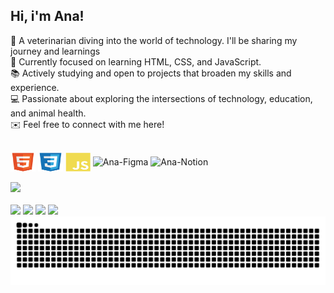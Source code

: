 ## Hi, i'm Ana!

<!-- Emojis from [https://emojipedia.org/search?q=bag) -->
🐾 A veterinarian diving into the world of technology. I'll be sharing my journey and learnings<br>
🌱 Currently focused on learning HTML, CSS, and JavaScript.<br>
📚 Actively studying and open to projects that broaden my skills and experience.<br>
💻 Passionate about exploring the intersections of technology, education, and animal health.<br>
✉️ Feel free to connect with me here!<br>

<!-- Badges from https://github.com/Ileriayo/markdown-badges
![HTML5](https://img.shields.io/badge/html5-%23E34F26.svg?style=for-the-badge&logo=html5&logoColor=white)
![CSS3](https://img.shields.io/badge/css3-%231572B6.svg?style=for-the-badge&logo=css3&logoColor=white)
![JavaScript](https://img.shields.io/badge/javascript-%23323330.svg?style=for-the-badge&logo=javascript&logoColor=%23F7DF1E)
![Figma](https://img.shields.io/badge/figma-%23F24E1E.svg?style=for-the-badge&logo=figma&logoColor=white)
![Notion](https://img.shields.io/badge/Notion-%23000000.svg?style=for-the-badge&logo=notion&logoColor=white) -->

<!-- Icons from https://devicon.dev -->
<div style="display: inline_block"><br>
  <img align="center" alt="Ana-HTML" height="30" width="40" src="https://raw.githubusercontent.com/devicons/devicon/master/icons/html5/html5-original.svg">
  <img align="center" alt="Ana-CSS" height="30" width="40" src="https://raw.githubusercontent.com/devicons/devicon/master/icons/css3/css3-original.svg">
  <img align="center" alt="Ana-Js" height="30" width="40" src="https://raw.githubusercontent.com/devicons/devicon/master/icons/javascript/javascript-plain.svg">
  <img align="center" alt="Ana-Figma" height="30" width="40" src="https://cdn.jsdelivr.net/gh/devicons/devicon@latest/icons/figma/figma-original.svg" />
  <img align="center" alt="Ana-Notion" height="30" width="40" src="https://cdn.jsdelivr.net/gh/devicons/devicon@latest/icons/notion/notion-original.svg"><br>
<!--  <img align="center" alt="Ana-Python" height="30" width="40" src="https://raw.githubusercontent.com/devicons/devicon/master/icons/python/python-original.svg">
      <img align="center" alt="Ana-React" height="30" width="40" src="https://raw.githubusercontent.com/devicons/devicon/master/icons/react/react-original.svg">
-->
</div>

<div style="display: inline_block"><br>
  
<img height="140em" src="https://github-readme-stats.vercel.app/api?username=acbacavalcanti&show_icons=true&theme=radical"/>
<!-- <img height="140em" src="https://github-readme-stats.vercel.app/api/top-langs/?username=acbacavalcanti&layout=compact"/> -->
</div>

<!-- Badges from [https://github.com/Ileriayo/markdown-](https://dev.to/envoy_/150-badges-for-github-pnk) -->
<div style="display: inline_block"><br>
  <a href="mailto:cavalcanti.acba@gmail.com"><img src="https://img.shields.io/badge/-Gmail-%23333?style=for-the-badge&logo=gmail&logoColor=white" target="_blank"></a>
  <a href="https://www.linkedin.com/in/acbacavalcanti" target="_blank"><img src="https://img.shields.io/badge/-LinkedIn-%230077B5?style=for-the-badge&logo=linkedin&logoColor=white" target="_blank"></a> 
  <a href="https://dev.to/acbacavalcanti" target="_blank"><img src="https://img.shields.io/badge/dev.to-0A0A0A?style=for-the-badge&logo=devdotto&logoColor=white" target="_blank"></a>
  <a href="https://www.twitch.tv/acbacavalcanti" target="_blank"><img src="https://img.shields.io/badge/Twitch-9146FF?style=for-the-badge&logo=twitch&logoColor=white" target="_blank"></a>

  <!--  <a href="https://instagram.com/" target="_blank"><img src="https://img.shields.io/badge/-Instagram-%23E4405F?style=for-the-badge&logo=instagram&logoColor=white" target="_blank"></a> -->
</div>

<picture>
  <source media="(prefers-color-scheme: dark)" srcset="https://raw.githubusercontent.com/acbacavalcanti/acbacavalcanti/output/github-contribution-grid-snake-dark.svg">
  <source media="(prefers-color-scheme: light)" srcset="https://raw.githubusercontent.com/acbacavalcanti/acbacavalcanti/output/github-contribution-grid-snake.svg">
  <img alt="github contribution grid snake animation" src="https://raw.githubusercontent.com/acbacavalcanti/acbacavalcanti/output/github-contribution-grid-snake.svg">
</picture>
